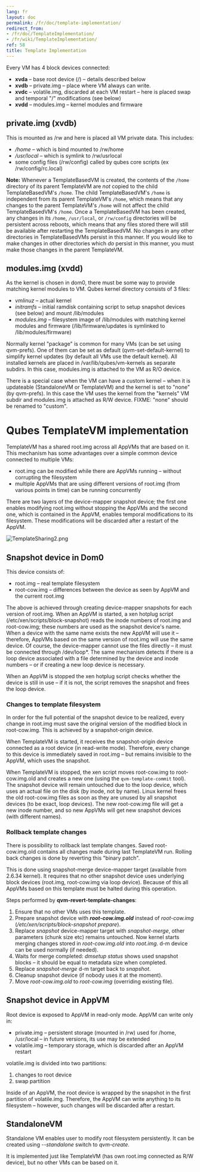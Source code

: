 ```yaml
---
lang: fr
layout: doc
permalink: /fr/doc/template-implementation/
redirect_from:
- /fr/doc/TemplateImplementation/
- /fr/wiki/TemplateImplementation/
ref: 58
title: Template Implementation
---
```


Every VM has 4 block devices connected:

- **xvda** – base root device (/) – details described below
- **xvdb** – private.img – place where VM always can write.
- **xvdc** – volatile.img, discarded at each VM restart – here is placed swap and temporal "/" modifications (see below)
- **xvdd** – modules.img – kernel modules and firmware

## private.img (xvdb)
<a id="privateimg-xvdb"></a>

This is mounted as /rw and here is placed all VM private data. This includes:

- */home* – which is bind mounted to /rw/home
- */usr/local* – which is symlink to /rw/usrlocal
- some config files (/rw/config) called by qubes core scripts (ex /rw/config/rc.local)

**Note:** Whenever a TemplateBasedVM is created, the contents of the `/home` directory of its parent TemplateVM are *not* copied to the child TemplateBasedVM's `/home`. The child TemplateBasedVM's `/home` is independent from its parent TemplateVM's `/home`, which means that any changes to the parent TemplateVM's `/home` will not affect the child TemplateBasedVM's `/home`. Once a TemplateBasedVM has been created, any changes in its `/home`, `/usr/local`, or `/rw/config` directories will be persistent across reboots, which means that any files stored there will still be available after restarting the TemplateBasedVM. No changes in any other directories in TemplateBasedVMs persist in this manner. If you would like to make changes in other directories which *do* persist in this manner, you must make those changes in the parent TemplateVM.

## modules.img (xvdd)
<a id="modulesimg-xvdd"></a>

As the kernel is chosen in dom0, there must be some way to provide matching kernel modules to VM. Qubes kernel directory consists of 3 files:

- *vmlinuz* – actual kernel
- *initramfs* – initial ramdisk containing script to setup snapshot devices (see below) and mount /lib/modules
- *modules.img* – filesystem image of /lib/modules with matching kernel modules and firmware (/lib/firmware/updates is symlinked to /lib/modules/firmware)

Normally kernel "package" is common for many VMs (can be set using qvm-prefs). One of them can be set as default (qvm-set-default-kernel) to simplify kernel updates (by default all VMs use the default kernel). All installed kernels are placed in /var/lib/qubes/vm-kernels as separate subdirs. In this case, modules.img is attached to the VM as R/O device.

There is a special case when the VM can have a custom kernel – when it is updateable (StandaloneVM or TemplateVM) and the kernel is set to "none" (by qvm-prefs). In this case the VM uses the kernel from the "kernels" VM subdir and modules.img is attached as R/W device. FIXME: "none" should be renamed to "custom".

# Qubes TemplateVM implementation
<a id="qubes-templatevm-implementation"></a>

TemplateVM has a shared root.img across all AppVMs that are based on it. This mechanism has some advantages over a simple common device connected to multiple VMs:

- root.img can be modified while there are AppVMs running – without corrupting the filesystem
- multiple AppVMs that are using different versions of root.img (from various points in time) can be running concurrently

There are two layers of the device-mapper snapshot device; the first one enables modifying root.img without stopping the AppVMs and the second one, which is contained in the AppVM, enables temporal modifications to its filesystem. These modifications will be discarded after a restart of the AppVM.

![TemplateSharing2.png](/attachment/doc/TemplateSharing2.png)

## Snapshot device in Dom0
<a id="snapshot-device-in-dom0"></a>

This device consists of:

- root.img – real template filesystem
- root-cow.img – differences between the device as seen by AppVM and the current root.img

The above is achieved through creating device-mapper snapshots for each version of root.img. When an AppVM is started, a xen hotplug script (/etc/xen/scripts/block-snapshot) reads the inode numbers of root.img and root-cow.img; these numbers are used as the snapshot device's name. When a device with the same name exists the new AppVM will use it – therefore, AppVMs based on the same version of root.img will use the same device. Of course, the device-mapper cannot use the files directly – it must be connected through /dev/loop\*. The same mechanism detects if there is a loop device associated with a file determined by the device and inode numbers – or if creating a new loop device is necessary.

When an AppVM is stopped the xen hotplug script checks whether the device is still in use – if it is not, the script removes the snapshot and frees the loop device.

### Changes to template filesystem
<a id="changes-to-template-filesystem"></a>

In order for the full potential of the snapshot device to be realized, every change in root.img must save the original version of the modified block in root-cow.img. This is achieved by a snapshot-origin device.

When TemplateVM is started, it receives the snapshot-origin device connected as a root device (in read-write mode). Therefore, every change to this device is immediately saved in root.img – but remains invisible to the AppVM, which uses the snapshot.

When TemplateVM is stopped, the xen script moves root-cow.img to root-cow.img.old and creates a new one (using the `qvm-template-commit` tool). The snapshot device will remain untouched due to the loop device, which uses an actual file on the disk (by inode, not by name). Linux kernel frees the old root-cow.img files as soon as they are unused by all snapshot devices (to be exact, loop devices). The new root-cow.img file will get a new inode number, and so new AppVMs will get new snapshot devices (with different names).

### Rollback template changes
<a id="rollback-template-changes"></a>

There is possibility to rollback last template changes. Saved root-cow.img.old contains all changes made during last TemplateVM run. Rolling back changes is done by reverting this "binary patch".

This is done using snapshot-merge device-mapper target (available from 2.6.34 kernel). It requires that no other snapshot device uses underlying block devices (root.img, root-cow.img via loop device). Because of this all AppVMs based on this template must be halted during this operation.

Steps performed by **qvm-revert-template-changes**:

1. Ensure that no other VMs uses this template.
2. Prepare snapshot device with ***root-cow.img.old*** instead of *root-cow.img* (*/etc/xen/scripts/block-snapshot prepare*).
3. Replace *snapshot* device-mapper target with *snapshot-merge*, other parameters (chunk size etc) remains untouched. Now kernel starts merging changes stored in *root-cow.img.old* into *root.img*. d-m device can be used normally (if needed).
4. Waits for merge completed: *dmsetup status* shows used snapshot blocks – it should be equal to metadata size when completed.
5. Replace *snapshot-merge* d-m target back to *snapshot*.
6. Cleanup snapshot device (if nobody uses it at the moment).
7. Move *root-cow.img.old* to *root-cow.img* (overriding existing file).

## Snapshot device in AppVM
<a id="snapshot-device-in-appvm"></a>

Root device is exposed to AppVM in read-only mode. AppVM can write only in:

- private.img – persistent storage (mounted in /rw) used for /home, /usr/local – in future versions, its use may be extended
- volatile.img – temporary storage, which is discarded after an AppVM restart

volatile.img is divided into two partitions:

1. changes to root device
2. swap partition

Inside of an AppVM, the root device is wrapped by the snapshot in the first partition of volatile.img. Therefore, the AppVM can write anything to its filesystem – however, such changes will be discarded after a restart.

## StandaloneVM
<a id="standalonevm"></a>

Standalone VM enables user to modify root filesystem persistently. It can be created using *--standalone* switch to *qvm-create*.

It is implemented just like TemplateVM (has own root.img connected as R/W device), but no other VMs can be based on it.